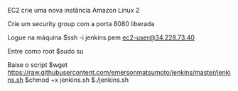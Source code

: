 EC2 crie uma nova instância Amazon Linux 2

Crie um security group com a porta 8080 liberada

Logue na máquina
$ssh -i jenkins.pem ec2-user@34.228.73.40

Entre como root
$sudo su

Baixe o script
$wget https://raw.githubusercontent.com/emersonmatsumoto/jenkins/master/jenkins.sh
$chmod +x jenkins.sh
$./jenkins.sh

